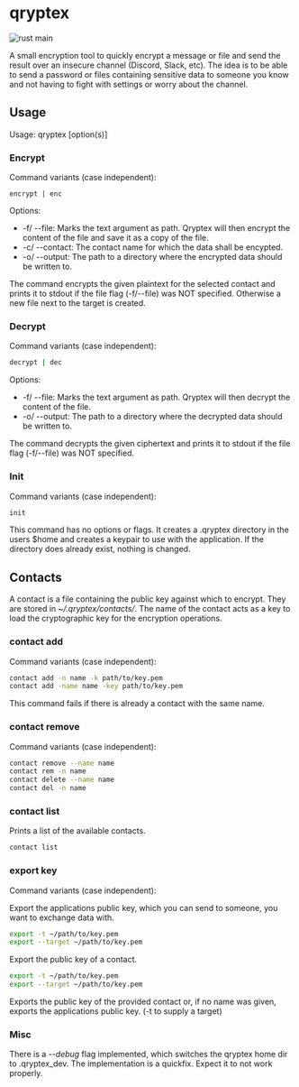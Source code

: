 # qryptex
![rust main](https://github.com/Larodar/qryptex/actions/workflows/rust.yml/badge.svg)

A small encryption tool to quickly encrypt a message or file and send the result over an insecure channel (Discord, Slack, etc).
The idea is to be able to send a password or files containing sensitive data to someone you know and not having to fight with settings or worry about the channel.

## Usage

Usage: qryptex [option(s)]

### Encrypt

Command variants (case independent):

```
encrypt | enc
```

Options:

* -f/ --file:       Marks the text argument as path.
    Qryptex will then encrypt the content of the file and save it as a copy of the file.
* -c/ --contact:    The contact name for which the data shall be encypted.
* -o/ --output:     The path to a directory where the encrypted data should be written to.

The command encrypts the given plaintext for the selected contact and prints it to stdout if the file flag (-f/--file) was NOT specified. Otherwise a new file next to the target is created.

### Decrypt

Command variants (case independent):

```bash
decrypt | dec
```

Options:

* -f/ --file:       Marks the text argument as path.
    Qryptex will then decrypt the content of the file.
* -o/ --output:     The path to a directory where the decrypted data should be written to.

The command decrypts the given ciphertext and prints it to stdout if the file flag (-f/--file) was NOT specified.

### Init

Command variants (case independent):

```bash
init
```

This command has no options or flags. It creates a .qryptex directory in the users $home and creates a keypair to use with the application.
If the directory does already exist, nothing is changed.

## Contacts

A contact is a file containing the public key against which to encrypt.
They are stored in *~/.qryptex/contacts/*. The name of the contact acts as a key to load the cryptographic key for the encryption operations.

### contact add

Command variants (case independent):

```bash
contact add -n name -k path/to/key.pem
contact add -name name -key path/to/key.pem
```

This command fails if there is already a contact with the same name.

### contact remove

Command variants (case independent):

```bash
contact remove --name name
contact rem -n name
contact delete --name name
contact del -n name
```

### contact list

Prints a list of the available contacts.

```bash
contact list
```

### export key

Command variants (case independent):

Export the applications public key, which you can send to someone,
you want to exchange data with.

```bash
export -t ~/path/to/key.pem
export --target ~/path/to/key.pem
```

Export the public key of a contact.

```bash
export -t ~/path/to/key.pem
export --target ~/path/to/key.pem
```

Exports the public key of the provided contact or,
if no name was given, exports the applications public key. (-t to supply a target)

### Misc

There is a *--debug* flag implemented, which switches the qryptex home dir to .qryptex_dev.
The implementation is a quickfix. Expect it to not work properly.
